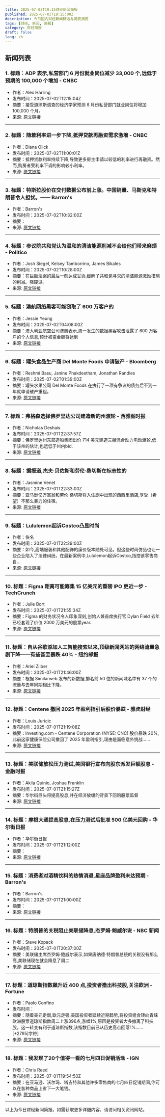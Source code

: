 ```yaml
---
title: 2025-07-03T19:15财经新闻简报
published: 2025-07-03T19:15:00Z
description: 今日国内财经新闻精选与简要摘要
tags: [财经, 新闻, 简报]
category: 财经简报
draft: false
lang: zh
---
```


## 新闻列表

### 1. 标题：ADP 表示,私营部门 6 月份就业岗位减少 33,000 个,远低于预期的 100,000 个增加 - CNBC
- 作者：Alex Harring
- 发布时间：2025-07-02T12:15:04Z
- 摘要：接受道琼斯调查的经济学家预测 6 月份私营部门就业岗位将增加 100,000 个月。
- 来源: [原文链接](https://www.cnbc.com/2025/07/02/adp-jobs-report-june-2025.html)

---

### 2. 标题：随着利率进一步下降,抵押贷款再融资需求激增 - CNBC
- 作者：Diana Olick
- 发布时间：2025-07-02T11:00:01Z
- 摘要：抵押贷款利率持续下降,导致更多房主申请以较低的利率进行再融资。然而,购房者受利率下调的影响较小利率。
- 来源: [原文链接](https://www.cnbc.com/2025/07/02/mortgage-refinance-demand-surges-as-interest-rates-drop-further.html)

---

### 3. 标题：特斯拉股价在交付数据公布前上涨。中国销量、马斯克和特朗普令人担忧。—— Barron&#39;s
- 作者：Barron&#39;s
- 发布时间：2025-07-02T10:32:00Z
- 摘要：
- 来源: [原文链接](https://www.barrons.com/articles/tesla-stock-price-deliveries-sales-musk-99a554a7)

---

### 4. 标题：参议院共和党认为温和的清洁能源削减不会给他们带来麻烦 - Politico
- 作者：Josh Siegel, Kelsey Tamborrino, James Bikales
- 发布时间：2025-07-02T10:28:00Z
- 摘要：在巨额法案的最后一刻达成妥协,缓解了共和党寻求的清洁能源激励措施的削减。强硬派。
- 来源: [原文链接](https://www.politico.com/news/2025/07/02/senate-gop-bets-softer-clean-energy-cuts-wont-come-back-to-bite-them-00435978)

---

### 5. 标题：澳航网络黑客可能窃取了 600 万客户的
- 作者：Jessie Yeung
- 发布时间：2025-07-02T04:08:00Z
- 摘要：澳大利亚航空公司澳航表示,周一发生的数据黑客攻击泄露了 600 万客户的个人信息,预计被盗金额将达到
- 来源: [原文链接](https://www.cnn.com/2025/07/02/australia/qantas-cyber-hack-data-stolen-intl-hnk)

---

### 6. 标题：罐头食品生产商 Del Monte Foods 申请破产 - Bloomberg
- 作者：Reshmi Basu, Janine Phakdeetham, Jonathan Randles
- 发布时间：2025-07-02T01:39:00Z
- 摘要：罐头水果公司 Del Monte Foods 在执行了一项有争议的债务后不到一年就申请破产重组。
- 来源: [原文链接](https://www.bloomberg.com/news/articles/2025-07-02/canned-food-producer-del-monte-foods-files-for-bankruptcy)

---

### 7. 标题：弗格森选择佛罗里达公司建造新的州渡轮 - 西雅图时报
- 作者：Nicholas Deshais
- 发布时间：2025-07-01T22:37:57Z
- 摘要：佛罗里达州东部造船集团出价 714 美元建造三艘混合动力电动渡轮,低于该州的估计,也远低于州内bid.
- 来源: [原文链接](https://www.seattletimes.com/seattle-news/transportation/ferguson-selects-florida-shipbuilder-to-build-fleet-of-electric-ferries/)

---

### 8. 标题：据报道,杰夫·贝佐斯和劳伦·桑切斯在标志性的
- 作者：Jasmine Venet
- 发布时间：2025-07-01T22:33:00Z
- 摘要：亚马逊亿万富翁和劳伦·桑切斯将入住剧中出现的西西里酒店,享受（希望）不那么暴力的住宿。
- 来源: [原文链接](https://www.thedailybeast.com/jeff-bezos-and-lauren-sanchez-reportedly-honeymooning-at-iconic-white-lotus-hotel/)

---

### 9. 标题：Lululemon起诉Costco凸显时尚
- 作者：佚名
- 发布时间：2025-07-01T22:29:00Z
- 摘要：如今,高端服装和其他配饰的廉价版本随处可见。但这些时尚仿品也让一些企业陷入了法律纠纷。在最新案例中,Lululemon起诉Costco,指控该零售商自…
- 来源: [原文链接](https://apnews.com/article/costco-lululemon-birkin-fashion-dupes-tiktok-2def75bcaf37e81ccb0065fe67b82101)

---

### 10. 标题：Figma 距离可能筹集 15 亿美元的重磅 IPO 更近一步 - TechCrunch
- 作者：Julie Bort
- 发布时间：2025-07-01T21:55:34Z
- 摘要：Figma 的财务状况令人印象深刻,创始人兼首席执行官 Dylan Field 去年已经套现了价值 2000 万美元的股票year.
- 来源: [原文链接](https://techcrunch.com/2025/07/01/figma-moves-closer-to-a-blockbuster-ipo-that-could-raise-1-5b/)

---

### 11. 标题：自从谷歌添加人工智能搜索以来,顶级新闻网站的网络流量急剧下降——有些甚至暴跌 40% - 纽约邮报
- 作者：Ariel Zilber
- 发布时间：2025-07-01T21:46:00Z
- 摘要：根据 Similarweb 发布的新数据,排名前 50 位的新闻域名中有 37 个的流量与去年同期相比下降。
- 来源: [原文链接](https://nypost.com/2025/07/01/business/google-ai-pummeling-news-sites-as-traffic-dips-across-the-board/)

---

### 12. 标题：Centene 撤回 2025 年盈利指引后股价暴跌 - 雅虎财经
- 作者：Louis Juricic
- 发布时间：2025-07-01T21:19:08Z
- 摘要：Investing.com - Centene Corporation (NYSE: CNC) 股价暴跌 20%,此前这家健康保险公司撤回了 2025 年盈利指引,理由是面临意外挑战......
- 来源: [原文链接](https://finance.yahoo.com/news/centene-stock-tumbles-withdrawal-2025-211908261.html)

---

### 13. 标题：美联储放松压力测试,美国银行宣布向股东派发巨额股息 - 金融时报
- 作者：Akila Quinio, Joshua Franklin
- 发布时间：2025-07-01T21:15:27Z
- 摘要：华尔街巨头将提高股息,并在经济放缓的背景下回购股票监督
- 来源: [原文链接](https://www.ft.com/content/081f8752-8022-4c02-9d85-cea6a133ac8f)

---

### 14. 标题：摩根大通提高股息,在压力测试后批准 500 亿美元回购 - 华尔街日报
- 作者：华尔街日报
- 发布时间：2025-07-01T21:12:00Z
- 摘要：
- 来源: [原文链接](https://www.wsj.com/finance/banking/jpmorgan-chase-ups-dividend-approves-50-billion-buyback-after-stress-test-91bc18b5)

---

### 15. 标题：消费者对酒精饮料的热情消退,星座品牌盈利未达预期 - Barron&#39;s
- 作者：Barron&#39;s
- 发布时间：2025-07-01T21:00:00Z
- 摘要：
- 来源: [原文链接](https://www.barrons.com/articles/nonalcoholic-drinks-constellation-brands-earnings-b1e472c5)

---

### 16. 标题：特朗普的关税阻止美联储降息,杰罗姆·鲍威尔说 - NBC 新闻
- 作者：Steve Kopack
- 发布时间：2025-07-01T20:37:00Z
- 摘要：美联储主席杰罗姆·鲍威尔表示,如果唐纳德·特朗普总统的关税没有那么高,美联储现在就会降息了周二
- 来源: [原文链接](https://www.nbcnews.com/business/economy/trumps-tariffs-kept-fed-cutting-rates-jerome-powell-says-rcna216220)

---

### 17. 标题：道琼斯指数飙升近 400 点,投资者撤出科技股,关注欧洲 - Fortune
- 作者：Paolo Confino
- 发布时间：
- 摘要：随着美元走弱,欧元走强,美国投资者延续近期趋势,将投资组合转向青睐欧洲股票道琼斯指数周二上涨396点,涨幅1%,原因是投资者大多撤离了科技股。这一转变有利于道琼斯指数,该指数目前已从历史高点回落1%…… [+2795]字符]
- 来源: [原文链接]()

---

### 18. 标题：我发现了20个值得一看的七月四日促销活动 - IGN
- 作者：Chris Reed
- 发布时间：2025-07-01T19:54:50Z
- 摘要：在亚马逊、沃尔玛、塔吉特和其他许多零售商的七月四日促销期间,你可以在各种商品上省下一大笔钱。
- 来源: [原文链接](https://www.ign.com/articles/best-fourth-of-july-sales-2025)

---


以上为今日财经新闻简报。如需获取更多详细内容，请访问相关资讯网站。